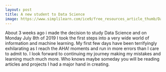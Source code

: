 ```yaml
---
layout: post
title: A new student to Data Science
image: https://www.simplilearn.com/ice9/free_resources_article_thumb/Data-Science-vs.-Big-Data-vs.jpg
---
```


About 3 weeks ago i made the decision to study Data Science and on Monday July 8th of 2019 I took the first steps into a very wide world of information and machine learning. My first few days have been terrifyingly exhilarating as I reach the AHA! moments and run in more errors than I care to admit to. I look forward to continuing my journey making my mistakes and learning much much more. Who knows maybe someday you will be reading articles and projects I had a major hand in creating. 

